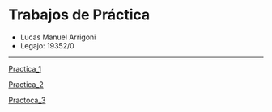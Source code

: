 # Trabajos de Práctica

* Lucas Manuel Arrigoni
* Legajo: 19352/0

___

[Practica_1](https://github.com/lucasAr9/Practicas_de_python/blob/main/practica_1/practica_1.py)

[Practica_2](https://github.com/lucasAr9/Practicas_de_python/blob/main/practica_2/punto_10.ipynb)

[Practoca_3](https://github.com/lucasAr9/Practicas_de_python/tree/main/practica_3)
